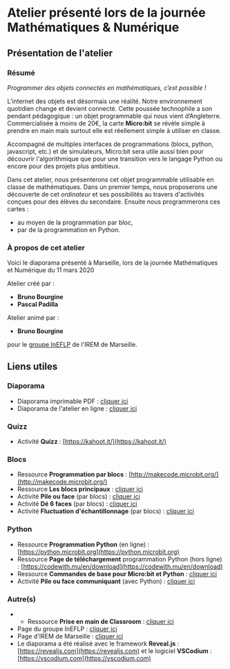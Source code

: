 # Atelier présenté lors de la journée Mathématiques & Numérique

## Présentation de l'atelier

### Résumé

*Programmer des objets connectés en mathématiques, c’est possible !*

L’internet des objets est désormais une réalité. Notre environnement quotidien change et devient connecté.
Cette poussée technophile a son pendant pédagogique : un objet programmable qui nous vient d’Angleterre.
Commercialisée à moins de 20€, la carte **Micro:bit** se révèle simple à prendre en main mais surtout elle
est réellement simple à utiliser en classe.

Accompagné de multiples interfaces de programmations (blocs, python, javascript, etc.) et de simulateurs,
Micro:bit sera utile aussi bien pour découvrir l'algorithmique que pour une transition vers le langage Python
ou encore pour des projets plus ambitieux.

Dans cet atelier, nous présenterons cet objet programmable utilisable en classe de mathématiques.
Dans un premier temps, nous proposerons une découverte de cet *ordinateur* et ses possibilités au travers
d'activités conçues pour des élèves du secondaire.
Ensuite nous programmerons ces cartes :
* au moyen de la programmation par bloc,
* par de la programmation en Python. 

### À propos de cet atelier

Voici le diaporama présenté à Marseille, lors de la journée Mathématiques et Numérique du 11 mars 2020

Atelier créé par :
* **Bruno Bourgine**
* **Pascal Padilla**

Atelier animé par :
* **Bruno Bourgine**

pour le [groupe InEFLP](http://url.univ-irem.fr/ineflp) de l'IREM de Marseille.

## Liens utiles

### Diaporama
* Diaporama imprimable PDF : [cliquer ici](build/res/diapo.pdf)
* Diaporama de l'atelier en ligne : [cliquer ici](https://iremlp.github.io/presentations/2019_besancon/build/)

### Quizz
* Activité **Quizz**  : [https://kahoot.it/](https://kahoot.it/)


### Blocs
* Ressource **Programmation par blocs** : [http://makecode.microbit.org/](http://makecode.microbit.org/)
* Ressource **Les blocs principaux** : [cliquer ici](https://github.com/iremlp/brochure-IREM---microbit/raw/master/fiches/fiche_mb_makecode_blocsPrincipaux.tex.pdf)
* Activité **Pile ou face** (par blocs) : [cliquer ici](https://github.com/iremlp/brochure-IREM---microbit/raw/master/fiches/fiche_mb-pile.tex.pdf)
* Activité **Dé 6 faces** (par blocs) : [cliquer ici](https://github.com/iremlp/brochure-IREM---microbit/raw/master/fiches/fiche_mb-dede.tex.pdf)
* Activité **Fluctuation d'échantillonnage** (par blocs) : [cliquer ici](https://github.com/iremlp/brochure-IREM---microbit/raw/master/fiches/fiche_mb-fluctuation.tex.pdf)

### Python
* Ressource **Programmation Python** (en ligne) : [https://python.microbit.org](https://python.microbit.org)
* Ressource **Page de téléchargement** programmation Python (hors ligne) : [https://codewith.mu/en/download](https://codewith.mu/en/download)
* Ressource **Commandes de base pour Micro:bit et Python** : [cliquer ici](https://github.com/iremlp/brochure-IREM---microbit/raw/master/fiches/fiche_mbpy-FT_python.tex.pdf)
* Activité **Pile ou face communiquant** (avec Python) : [cliquer ici](https://github.com/iremlp/brochure-IREM---microbit/raw/master/fiches/fiche_mbpy-pilecom.tex.pdf)

### Autre(s)
* * Ressource **Prise en main de Classroom** : [cliquer ici](https://github.com/iremlp/brochure-IREM---microbit/raw/master/fiches/fiche_mb-classroom.tex.pdf)
* Page du groupe InEFLP : [cliquer ici](http://url.univ-irem.fr/ineflp)
* Page d'IREM de Marseille : [cliquer ici](https://irem.univ-amu.fr/)
* Le diaporama a été réalisé avec le framework **Reveal.js** :  [https://revealjs.com](https://revealjs.com) et le logiciel **VSCodium** :  [https://vscodium.com](https://vscodium.com)
